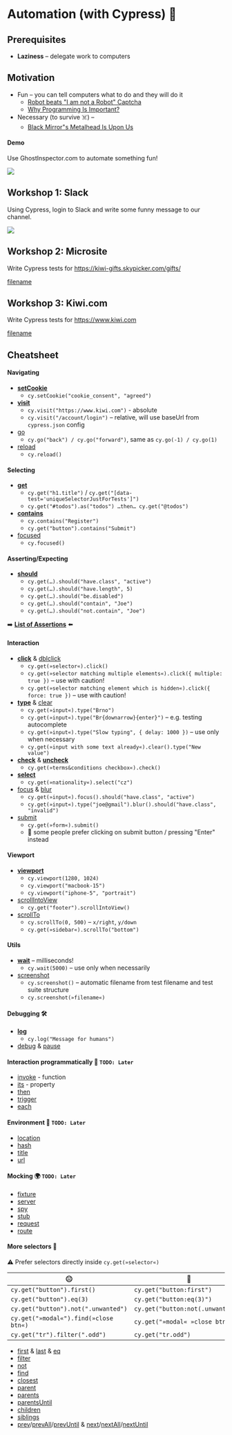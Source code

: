 # Automation (with Cypress) 🤖

## Prerequisites

* **Laziness** – delegate work to computers

## Motivation

* Fun – you can tell computers what to do and they will do it
	* [Robot beats "I am not a Robot" Captcha](https://www.youtube.com/watch?v=fsF7enQY8uI)
	* [Why Programming Is Important?](https://www.youtube.com/watch?v=Dv7gLpW91DM)
* Necessary (to survive ☠️) – 
  * [Black Mirror"s Metalhead Is Upon Us](https://www.youtube.com/watch?v=Fvr-uYliHUg)

#### Demo

Use GhostInspector.com to automate something fun!

![](./assets/lesson-automation/slevomat.gif)

## Workshop 1: Slack

Using Cypress, login to Slack and write some funny message to our channel.

![](./assets/lesson-automation/cypress.png)

## Workshop 2: Microsite

Write Cypress tests for <https://kiwi-gifts.skypicker.com/gifts/>

[filename](./assets/lesson-automation/cypress-on-microsite.js ':include :type=code')


## Workshop 3: Kiwi.com

Write Cypress tests for <https://www.kiwi.com>

[filename](./assets/lesson-automation/cypress-on-kiwicom.js ':include :type=code')

## Cheatsheet

#### Navigating
* ️[**setCookie**](https://docs.cypress.io/api/commands/setcookie.html)
  * `cy.setCookie("cookie_consent", "agreed")`
* [**visit**](https://docs.cypress.io/api/commands/visit.html)
  * `cy.visit("https://www.kiwi.com")` - absolute
  * `cy.visit("/account/login")` – relative, will use baseUrl from `cypress.json` config
* [go](https://docs.cypress.io/api/commands/go.html)
  * `cy.go("back") / cy.go("forward")`, same as `cy.go(-1) / cy.go(1)`
* [reload](https://docs.cypress.io/api/commands/reload.html)
  * `cy.reload()`

#### Selecting
* ️[**get**](https://docs.cypress.io/api/commands/get.html) 
  * `cy.get("h1.title")` / `cy.get("[data-test='uniqueSelectorJustForTests']")`
  * `cy.get("#todos").as("todos") …then… cy.get("@todos")` 
* [**️contains**](https://docs.cypress.io/api/commands/contains.html)
  * `cy.contains("Register")`
  * `cy.get("button").contains("Submit")`
* [focused](https://docs.cypress.io/api/commands/focused.html)
  * `cy.focused()` 

#### Asserting/Expecting
* [**should**](https://docs.cypress.io/api/commands/should.html) 
  * `cy.get(…).should("have.class", "active")`
  * `cy.get(…).should("have.length", 5)`
  * `cy.get(…).should("be.disabled")`
  * `cy.get(…).should("contain", "Joe")`
  * `cy.get(…).should("not.contain", "Joe")`

➡️ [**List of Assertions**](https://docs.cypress.io/guides/references/assertions.html#BDD-Assertions) ⬅️

#### Interaction
* [**click**](https://docs.cypress.io/api/commands/click.html) & [dblclick](https://docs.cypress.io/api/commands/dblclick.html)
  * `cy.get(»selector«).click()`
  * `cy.get(»selector matching multiple elements«).click({ multiple: true })` – use with caution!
  * `cy.get(»selector matching element which is hidden«).click({ force: true })` – use with caution!
* [**type**](https://docs.cypress.io/api/commands/type.html) & [clear](https://docs.cypress.io/api/commands/clear.html)
  * `cy.get(»input«).type("Brno")`
  * `cy.get(»input«).type("Br{downarrow}{enter}")` – e.g. testing autocomplete
  * `cy.get(»input«).type("Slow typing", { delay: 1000 })` – use only when necessary
  * `cy.get(»input with some text already«).clear().type("New value")`
* [**check**](https://docs.cypress.io/api/commands/check.html) & [**uncheck**](https://docs.cypress.io/api/commands/uncheck.html)
  * `cy.get(»terms&conditions checkbox«).check()`
* [**select**](https://docs.cypress.io/api/commands/select.html)
  * `cy.get(»nationality«).select("cz")`
* [focus](https://docs.cypress.io/api/commands/focus.html) & [blur](https://docs.cypress.io/api/commands/blur.html)
  * `cy.get(»input«).focus().should("have.class", "active")`
  * `cy.get(»input«).type("joe@gmail").blur().should("have.class", "invalid")`
* [submit](https://docs.cypress.io/api/commands/submit.html)
  * `cy.get(»form«).submit()`
  * 🐨 some people prefer clicking on submit button / pressing "Enter" instead

#### Viewport
* [**viewport**](https://docs.cypress.io/api/commands/viewport.html)
  * `cy.viewport(1280, 1024)`
  * `cy.viewport("macbook-15")`
  * `cy.viewport("iphone-5", "portrait")`
* [scrollIntoView](https://docs.cypress.io/api/commands/scrollintoview.html)
  * `cy.get("footer").scrollIntoView()`
* [scrollTo](https://docs.cypress.io/api/commands/scrollto.html)
  * `cy.scrollTo(0, 500)` – `x/right`, `y/down`
  * `cy.get(»sidebar«).scrollTo("bottom")`

#### Utils
* [**wait**](https://docs.cypress.io/api/commands/wait.html) – milliseconds!
  * `cy.wait(5000)` – use only when necessarily
* [screenshot](https://docs.cypress.io/api/commands/screenshot.html)
  * `cy.screenshot()` – automatic filename from test filename and test suite structure
  * `cy.screenshot(»filename«)`



#### Debugging 🛠
* [**log**](https://docs.cypress.io/api/commands/log.html)
  * `cy.log("Message for humans")`
* [debug](https://docs.cypress.io/api/commands/debug.html) & [pause](https://docs.cypress.io/api/commands/pause.html)

#### Interaction programmatically 🤖 `TODO: Later`
* [invoke](https://docs.cypress.io/api/commands/invoke.html) - function
* [its](https://docs.cypress.io/api/commands/its.html) - property
* [then](https://docs.cypress.io/api/commands/then.html)
* [trigger](https://docs.cypress.io/api/commands/trigger.html)
* [each](https://docs.cypress.io/api/commands/each.html)

#### Environment 🤖 `TODO: Later`
* [location](https://docs.cypress.io/api/commands/location.html)
* [hash](https://docs.cypress.io/api/commands/hash.html)
* [title](https://docs.cypress.io/api/commands/title.html)
* [url](https://docs.cypress.io/api/commands/url.html)

#### Mocking 🌍 `TODO: Later`
* [fixture](https://docs.cypress.io/api/commands/fixture.html)
* [server](https://docs.cypress.io/api/commands/server.html)
* [spy](https://docs.cypress.io/api/commands/spy.html)
* [stub](https://docs.cypress.io/api/commands/stub.html)
* [request](https://docs.cypress.io/api/commands/request.html)
* [route](https://docs.cypress.io/api/commands/route.html)

#### More selectors 🙈
⚠️ Prefer selectors directly inside `cy.get(»selector«)`

| 😐                                    | 🤩                                |
| ------------------------------------- | --------------------------------- |
| `cy.get("button").first()`            | `cy.get("button:first")`          |
| `cy.get("button").eq(3)`              | `cy.get("button:eq(3)")`          |
| `cy.get("button").not(".unwanted")`   | `cy.get("button:not(.unwanted)")` |
| `cy.get("»modal«").find(»close btn«)` | `cy.get("»modal« »close btn«")`   |
| `cy.get("tr").filter(".odd")`         | `cy.get("tr.odd")`                |


* [first](https://docs.cypress.io/api/commands/first.html) & [last](https://docs.cypress.io/api/commands/last.html) & [eq](https://docs.cypress.io/api/commands/eq.html)
* [filter](https://docs.cypress.io/api/commands/filter.html)
* [not](https://docs.cypress.io/api/commands/not.html) 
* [find](https://docs.cypress.io/api/commands/find.html)
* [closest](https://docs.cypress.io/api/commands/closest.html)
* [parent](https://docs.cypress.io/api/commands/parent.html)
* [parents](https://docs.cypress.io/api/commands/parents.html)
* [parentsUntil](https://docs.cypress.io/api/commands/parentsuntil.html)
* [children](https://docs.cypress.io/api/commands/children.html)
* [siblings](https://docs.cypress.io/api/commands/siblings.html)
* [prev](https://docs.cypress.io/api/commands/prev.html)/[prevAll](https://docs.cypress.io/api/commands/prevall.html)/[prevUntil](https://docs.cypress.io/api/commands/prevuntil.html) & [next](https://docs.cypress.io/api/commands/next.html)/[nextAll](https://docs.cypress.io/api/commands/nextall.html)/[nextUntil](https://docs.cypress.io/api/commands/nextuntil.html)

